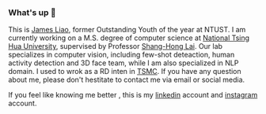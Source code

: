 ### What's up 👋
This is [James Liao](https://jamesliao714.github.io/Blog/), former Outstanding Youth of the year at NTUST. I am currently working on a M.S. degree of computer science at [National Tsing Hua University](https://www.nthu.edu.tw/), supervised by Professor [Shang-Hong Lai](http://www.cs.nthu.edu.tw/~lai/). Our lab specializes in computer vision, including few-shot deteaction, human activity detection and 3D face team, while I am also specialized in NLP domain. I used to wrok as a RD inten in [TSMC](https://www.tsmc.com/english). If you have any question about me, please don't hestitate to contact me via email or social media.

If you feel like knowing me better , this is my [linkedin](https://www.linkedin.com/in/jamesliao714/) account and [instagram](https://www.instagram.com/jjj_liao/?fbclid=IwAR3mk59apPBZOoriyTDC8h06QHH0U62PdJ2h_kgLl_kOd31E4oLelVrvt8w) account.
